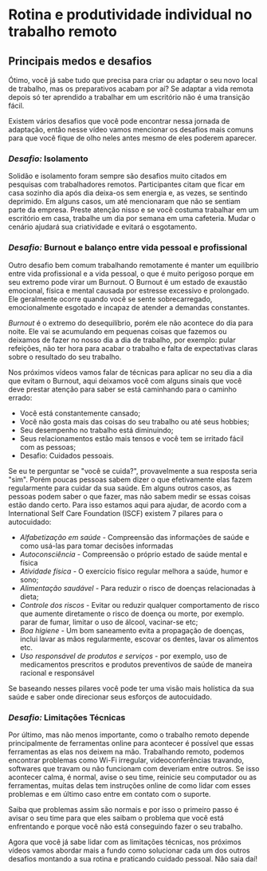 # Rotina e produtividade individual no trabalho remoto

## Principais medos e desafios

Ótimo, você já sabe tudo que precisa para criar ou adaptar o seu novo local de trabalho, mas os preparativos acabam por aí? Se adaptar a vida remota depois só ter aprendido a trabalhar em um escritório não é uma transição fácil.

Existem vários desafios que você pode encontrar nessa jornada de adaptação, então nesse vídeo vamos mencionar os desafios mais comuns para que você fique de olho neles antes mesmo de eles poderem aparecer.

### *Desafio:* Isolamento

Solidão e isolamento foram sempre são desafios muito citados em pesquisas com trabalhadores remotos. Participantes citam que ficar em casa sozinho dia após dia deixa-os sem energia e, as vezes, se sentindo deprimido. Em alguns casos, um até mencionaram que não se sentiam parte da empresa. Preste atenção nisso e se você costuma trabalhar em um escritório em casa, trabalhe um dia por semana em uma cafeteria. Mudar o cenário ajudará sua criatividade e evitará o esgotamento.

### *Desafio:* Burnout e balanço entre vida pessoal e profissional

Outro desafio bem comum trabalhando remotamente é manter um equilíbrio entre vida profissional e a vida pessoal, o que é muito perigoso porque em seu extremo pode virar um Burnout. O Burnout é um estado de exaustão emocional, física e mental causada por estresse excessivo e prolongado. Ele geralmente ocorre quando você se sente sobrecarregado, emocionalmente esgotado e incapaz de atender a demandas constantes.

*Burnout* é o extremo do desequilíbrio, porém ele não acontece do dia para noite. Ele vai se acumulando em pequenas coisas que fazemos ou deixamos de fazer no nosso dia a dia de trabalho, por exemplo: pular refeições, não ter hora para acabar o trabalho e falta de expectativas claras sobre o resultado do seu trabalho.

Nos próximos vídeos vamos falar de técnicas para aplicar no seu dia a dia que evitam o Burnout, aqui deixamos você com alguns sinais que você deve prestar atenção para saber se está caminhando para o caminho errado:

- Você está constantemente cansado;
- Você não gosta mais das coisas do seu trabalho ou até seus hobbies;
- Seu desempenho no trabalho está diminuindo;
- Seus relacionamentos estão mais tensos e você tem se irritado fácil com as pessoas;
- Desafio: Cuidados pessoais.

Se eu te perguntar se "você se cuida?", provavelmente a sua resposta seria "sim". Porém poucas pessoas sabem dizer o que efetivamente elas fazem regularmente para cuidar da sua saúde. Em alguns outros casos, as pessoas podem saber o que fazer, mas não sabem medir se essas coisas estão dando certo. Para isso estamos aqui para ajudar, de acordo com a International Self Care Foundation (ISCF) existem 7 pilares para o autocuidado:

- *Alfabetização em saúde* - Compreensão das informações de saúde e como usá-las para tomar decisões informadas
- *Autoconsciência* - Compreensão o próprio estado de saúde mental e física
- *Atividade física* - O exercício físico regular melhora a saúde, humor e sono;
- *Alimentação saudável* - Para reduzir o risco de doenças relacionadas à dieta;
- *Controle dos riscos* - Evitar ou reduzir qualquer comportamento de risco que aumente diretamente o risco de doença ou morte, por exemplo. parar de fumar, limitar o uso de álcool, vacinar-se etc;
- *Boa higiene* - Um bom saneamento evita a propagação de doenças, inclui lavar as mãos regularmente, escovar os dentes, lavar os alimentos etc.
- *Uso responsável de produtos e serviços* - por exemplo, uso de medicamentos prescritos e produtos preventivos de saúde de maneira racional e responsável

Se baseando nesses pilares você pode ter uma visão mais holística da sua saúde e saber onde direcionar seus esforços de autocuidado.

### *Desafio:* Limitações Técnicas

Por último, mas não menos importante, como o trabalho remoto depende principalmente de ferramentas online para acontecer é possível que essas ferramentas as elas nos deixem na mão. Trabalhando remoto, podemos encontrar problemas como Wi-Fi irregular, videoconferências travando, softwares que travam ou não funcionam com deveriam entre outros. Se isso acontecer calma, é normal, avise o seu time, reinicie seu computador ou as ferramentas, muitas delas tem instruções online de como lidar com esses problemas e em último caso entre em contato com o suporte.

Saiba que problemas assim são normais e por isso o primeiro passo é avisar o seu time para que eles saibam o problema que você está enfrentando e porque você não está conseguindo fazer o seu trabalho.

Agora que você já sabe lidar com as limitações técnicas, nos próximos vídeos vamos abordar mais a fundo como solucionar cada um dos outros desafios montando a sua rotina e praticando cuidado pessoal. Não saia daí!
